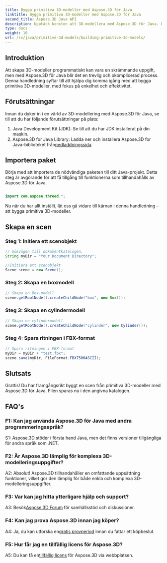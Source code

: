 ```yaml
---
title: Bygga primitiva 3D-modeller med Aspose.3D för Java
linktitle: Bygga primitiva 3D-modeller med Aspose.3D för Java
second_title: Aspose.3D Java API
description: Upptäck konsten att 3D-modellera med Aspose.3D för Java. Lär dig att bygga primitiva 3D-modeller utan ansträngning och släpp lös din kreativitet.
type: docs
weight: 10
url: /sv/java/primitive-3d-models/building-primitive-3d-models/
---
```

## Introduktion

Att skapa 3D-modeller programmatiskt kan vara en skrämmande uppgift, men med Aspose.3D för Java blir det en trevlig och okomplicerad process. Denna handledning syftar till att hjälpa dig komma igång med att bygga primitiva 3D-modeller, med fokus på enkelhet och effektivitet.

## Förutsättningar

Innan du dyker in i en värld av 3D-modellering med Aspose.3D för Java, se till att du har följande förutsättningar på plats:

1. Java Development Kit (JDK): Se till att du har JDK installerat på din maskin.
2.  Aspose.3D for Java Library: Ladda ner och installera Aspose.3D for Java-biblioteket från[nedladdningssida](https://releases.aspose.com/3d/java/).

## Importera paket

Börja med att importera de nödvändiga paketen till ditt Java-projekt. Detta steg är avgörande för att få tillgång till funktionerna som tillhandahålls av Aspose.3D för Java.

```java

import com.aspose.threed.*;
```

Nu när du har allt inställt, låt oss gå vidare till kärnan i denna handledning – att bygga primitiva 3D-modeller.

## Skapa en scen

### Steg 1: Initiera ett scenobjekt

```java
// Sökvägen till dokumentkatalogen.
String myDir = "Your Document Directory";

//Initiera ett scenobjekt
Scene scene = new Scene();
```

### Steg 2: Skapa en boxmodell

```java
// Skapa en Box-modell
scene.getRootNode().createChildNode("box", new Box());
```

### Steg 3: Skapa en cylindermodell

```java
// Skapa en cylindermodell
scene.getRootNode().createChildNode("cylinder", new Cylinder());
```

### Steg 4: Spara ritningen i FBX-format

```java
// Spara ritningen i FBX-format
myDir = myDir + "test.fbx";
scene.save(myDir, FileFormat.FBX7500ASCII);
```

## Slutsats

Grattis! Du har framgångsrikt byggt en scen från primitiva 3D-modeller med Aspose.3D för Java. Filen sparas nu i den angivna katalogen.

## FAQ's

### F1: Kan jag använda Aspose.3D för Java med andra programmeringsspråk?

S1: Aspose.3D stöder i första hand Java, men det finns versioner tillgängliga för andra språk som .NET.

### F2: Är Aspose.3D lämplig för komplexa 3D-modelleringsuppgifter?

A2: Absolut! Aspose.3D tillhandahåller en omfattande uppsättning funktioner, vilket gör den lämplig för både enkla och komplexa 3D-modelleringsuppgifter.

### F3: Var kan jag hitta ytterligare hjälp och support?

 A3: Besök[Aspose.3D Forum](https://forum.aspose.com/c/3d/18) för samhällsstöd och diskussioner.

### F4: Kan jag prova Aspose.3D innan jag köper?

 A4: Ja, du kan utforska en[gratis provperiod](https://releases.aspose.com/) innan du fattar ett köpbeslut.

### F5: Hur får jag en tillfällig licens för Aspose.3D?

 A5: Du kan få en[tillfällig licens](https://purchase.aspose.com/temporary-license/) för Aspose.3D via webbplatsen.
